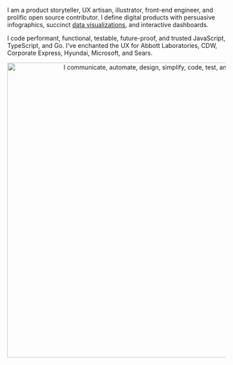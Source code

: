 I am a product storyteller, UX artisan, illustrator, front-end engineer, and prolific open source contributor. I define digital products with persuasive infographics, succinct [data visualizations](https://www.TheScottKrause.com/d3_datavis_skills.html), and interactive dashboards.

I code performant, functional, testable, future-proof, and trusted JavaScript, TypeScript, and Go. I've enchanted the UX for Abbott Laboratories, CDW, Corporate Express, Hyundai, Microsoft, and Sears.

<p align="center">
  <a href="https://www.theScottKrause.com/">
    <img src="https://thescottkrause.com/content/eres_2020_infgr_venn_1.png" width="680" alt="I communicate, automate, design, simplify, code, test, and deliver.">
  </a>
</p>

